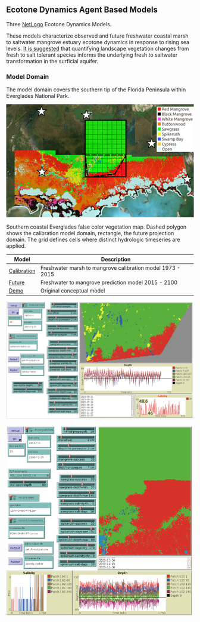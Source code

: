
## Ecotone Dynamics Agent Based Models 
Three [NetLogo](https://ccl.northwestern.edu/netlogo/) Ecotone Dynamics Models.

These models characterize observed and future freshwater coastal marsh to saltwater mangrove estuary ecotone dynamics in response to rising sea levels.  [It is suggested](doc/Ecological_Modelling_Submission.pdf) that quantifying landscape vegetation changes from fresh to salt tolerant species informs the underlying fresh to saltwater transformation in the surficial aquifer.

### Model Domain
The model domain covers the southern tip of the Florida Peninsula within Everglades National Park. 

![Model Domain](./doc/R2_EDM_Overlay.png)

Southern coastal Everglades false color vegetation map. Dashed polygon shows the calibration model domain, rectangle, the future projection domain. The grid defines cells where distinct hydrologic timeseries are applied.

Model|Description
-----|-----------
[Calibration](Calibration_R2_1973) | Freshwater marsh to mangrove calibration model 1973 - 2015
[Future](Future_EDM_1973) | Freshwater to mangrove prediction model 2015 - 2100
[Demo](DemoModel) | Original conceptual model

![NetLogo model user interface for the calibration model.](./doc/R2_1973_GUI.png)

![NetLogo model user interface for the projection model](./doc/EDM_1973_GUI_LowSLR.png)

